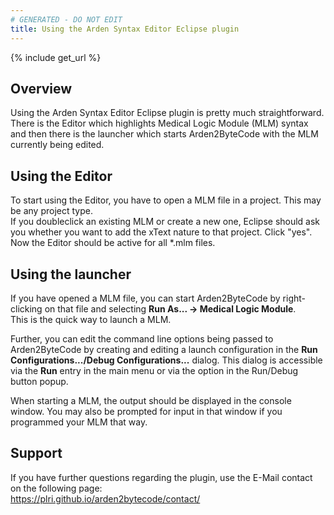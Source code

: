 ```yaml
---
# GENERATED - DO NOT EDIT
title: Using the Arden Syntax Editor Eclipse plugin
---
```

{% include get_url %}
## Overview

Using the Arden Syntax Editor Eclipse plugin is pretty much straightforward.  
There is the Editor which highlights Medical Logic Module (MLM) syntax and then there is the launcher which starts Arden2ByteCode with the MLM currently being edited.

## Using the Editor

To start using the Editor, you have to open a MLM file in a project. This may be any project type.  
If you doubleclick an existing MLM or create a new one, Eclipse should ask you whether you want to add the xText nature to that project. Click "yes".  
Now the Editor should be active for all *.mlm files.

## Using the launcher

If you have opened a MLM file, you can start Arden2ByteCode by right-clicking on that file and selecting 
**Run As... -> Medical Logic Module**.  
This is the quick way to launch a MLM.

Further, you can edit the command line options being passed to Arden2ByteCode by creating and editing a launch configuration in the **Run Configurations.../Debug Configurations...** dialog. This dialog is accessible via the **Run** entry in the main menu or via the option in the Run/Debug button popup.

When starting a MLM, the output should be displayed in the console window. You may also be prompted for input in that window if you programmed your MLM that way.

## Support

If you have further questions regarding the plugin, use the E-Mail contact on the following page:  
<https://plri.github.io/arden2bytecode/contact/>
